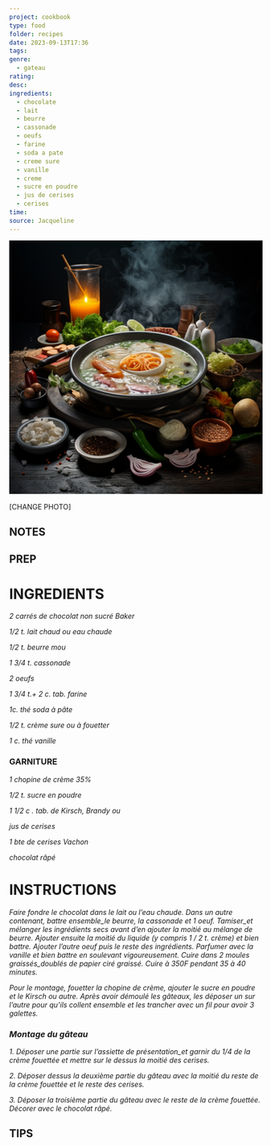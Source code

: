 ```yaml
---
project: cookbook
type: food
folder: recipes
date: 2023-09-13T17:36
tags: 
genre:
  - gateau
rating: 
desc: 
ingredients:
  - chocolate
  - lait
  - beurre
  - cassonade
  - oeufs
  - farine
  - soda a pate
  - creme sure
  - vanille
  - creme
  - sucre en poudre
  - jus de cerises
  - cerises
time: 
source: Jacqueline
---
```


![IMAGE](_default.png)


[CHANGE PHOTO]


## NOTES




## PREP


# INGREDIENTS

_2 carrés de chocolat non sucré Baker_

_1/2 t. lait chaud ou eau chaude_

_1/2 t. beurre mou_

_1 3/4 t. cassonade_

_2 oeufs_

_1 3/4 t.+ 2 c. tab. farine_

_1c. thé soda à pâte_

_1/2 t. crème sure ou à fouetter_

_1 c. thé vanille_


### GARNITURE

_1 chopine de crème 35%_

_1/2 t. sucre en poudre_

_1 1/2 c . tab. de Kirsch, Brandy ou_

_jus de cerises_

_1 bte de cerises Vachon_

_chocolat râpé_



# INSTRUCTIONS

_Faire fondre le chocolat dans le lait ou l’eau_
_chaude. Dans un autre contenant, battre_
_ensemble_le beurre, la cassonade et 1 oeuf._
_Tamiser_et mélanger les ingrédients secs_
_avant d’en ajouter la moitié au mélange_
_de beurre. Ajouter ensuite la moitié du_
_liquide (y compris 1 / 2 t. crème) et bien_
_battre. Ajouter l’autre oeuf puis le reste des_
_ingrédients. Parfumer avec la vanille et bien_
_battre en soulevant vigoureusement. Cuire_
_dans 2 moules graissés_doublés de papier_
_ciré graissé. Cuire à 350F pendant 35 à 40_
_minutes._

_Pour le montage, fouetter la chopine de crème,_
_ajouter le sucre en poudre et le Kirsch ou autre._
_Après avoir démoulé les gâteaux, les déposer_
_un sur l’autre pour qu’ils collent ensemble_
_et les trancher avec un fil pour avoir 3 galettes._

### _Montage du gâteau_

_1. Déposer une partie sur l’assiette de présentation_et garnir du 1/4 de la crème fouettée_
_et mettre sur le dessus la moitié des cerises._

_2. Déposer dessus la deuxième partie du_
_gâteau avec la moitié du reste de la crème_
_fouettée et le reste des cerises._

_3. Déposer la troisième partie du gâteau_
_avec le reste de la crème fouettée. Décorer_
_avec le chocolat râpé._



## TIPS



